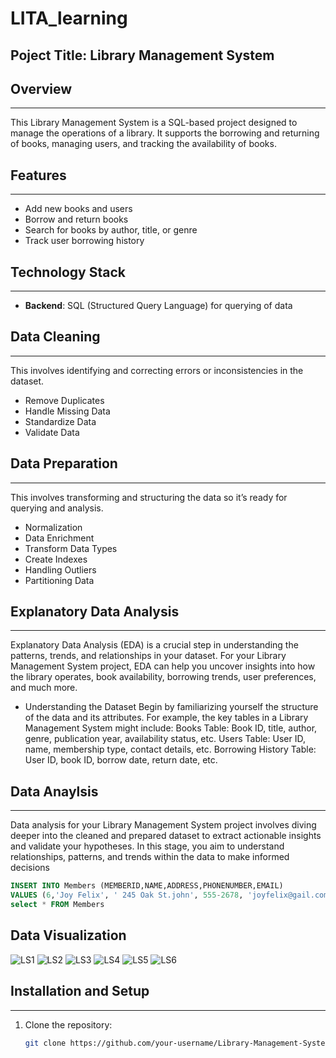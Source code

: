 # LITA_learning

## Poject Title: Library Management System

## Overview
---
This Library Management System is a SQL-based project designed to manage the operations of a library. It supports the borrowing and returning of books, managing users, and tracking the availability of books.

## Features
---
- Add new books and users
- Borrow and return books
- Search for books by author, title, or genre
- Track user borrowing history

## Technology Stack
---
- **Backend**: SQL (Structured Query Language) for querying of data

## Data Cleaning
---
This involves identifying and correcting errors or inconsistencies in the dataset.
- Remove Duplicates
- Handle Missing Data
- Standardize Data
- Validate Data
        
## Data Preparation
---
This involves transforming and structuring the data so it’s ready for querying and analysis.
- Normalization
- Data Enrichment
- Transform Data Types
- Create Indexes
- Handling Outliers
- Partitioning Data

## Explanatory Data Analysis
---
Explanatory Data Analysis (EDA) is a crucial step in understanding the patterns, trends, and relationships in your dataset. For your Library Management System project, EDA can help you uncover insights into how the library operates, book availability, borrowing trends, user preferences, and much more. 
- Understanding the Dataset
Begin by familiarizing yourself the structure of the data and its attributes. For example, the key tables in a Library Management System might include:
   Books Table: Book ID, title, author, genre, publication year, availability status, etc.
    Users Table: User ID, name, membership type, contact details, etc.
    Borrowing History Table: User ID, book ID, borrow date, return date, etc.

## Data Anaylsis
---
Data analysis for your Library Management System project involves diving deeper into the cleaned and prepared dataset to extract actionable insights and validate your hypotheses. In this stage, you aim to understand relationships, patterns, and trends within the data to make informed decisions

```SQL
INSERT INTO Members (MEMBERID,NAME,ADDRESS,PHONENUMBER,EMAIL)
VALUES (6,'Joy Felix', ' 245 Oak St.john', 555-2678, 'joyfelix@gail.com');
select * FROM Members
```
## Data Visualization
![LS1](https://github.com/user-attachments/assets/d089b0c6-2613-4f43-a4fa-1bdeb310af08)
![LS2](https://github.com/user-attachments/assets/46c85401-cbfb-4b93-a16c-342aa57639d4)
![LS3](https://github.com/user-attachments/assets/7368f340-76ca-43d5-b042-e26f6dd614ed)
![LS4](https://github.com/user-attachments/assets/4608aafe-cbf3-486d-b261-21862165e220)
![LS5](https://github.com/user-attachments/assets/7070d4ce-b865-4a22-93af-177c8b670e3c)
![LS6](https://github.com/user-attachments/assets/328eb166-d7d2-44db-b25c-e70340cc7139)


  ## Installation and Setup
  ---
1. Clone the repository:
   ```bash
   git clone https://github.com/your-username/Library-Management-System.git
